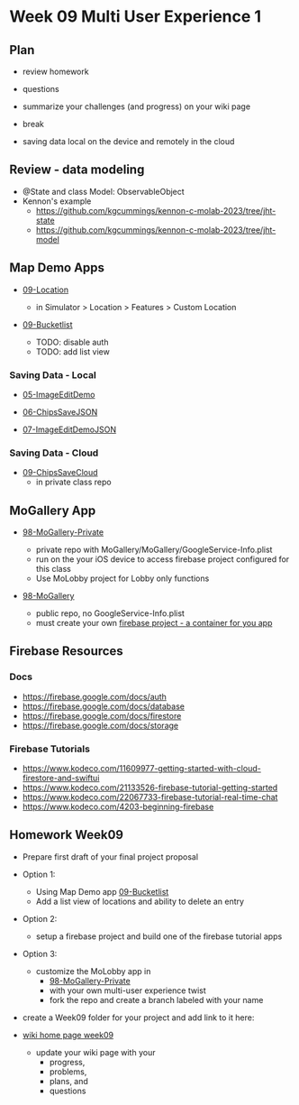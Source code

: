 # Week 09 Multi User Experience 1

## Plan

- review homework

- questions

- summarize your challenges (and progress) on your wiki page

- break

- saving data local on the device and remotely in the cloud

## Review - data modeling

- @State and class Model: ObservableObject
- Kennon's example
  - https://github.com/kgcummings/kennon-c-molab-2023/tree/jht-state
  - https://github.com/kgcummings/kennon-c-molab-2023/tree/jht-model

## Map Demo Apps

- [09-Location](https://github.com/molab-itp/09-Location)

  - in Simulator > Location > Features > Custom Location

- [09-Bucketlist](https://github.com/molab-itp/09-Bucketlist)

  - TODO: disable auth
  - TODO: add list view

### Saving Data - Local

- [05-ImageEditDemo](https://github.com/molab-itp/05-ImageEditDemo)

- [06-ChipsSaveJSON](https://github.com/molab-itp/06-ChipsSaveJSON)

- [07-ImageEditDemoJSON](https://github.com/molab-itp/07-ImageEditDemoJSON)

### Saving Data - Cloud

- [09-ChipsSaveCloud](https://github.com/molab-itp/09-ChipsSaveCloud)
  - in private class repo

## MoGallery App

- [98-MoGallery-Private](https://github.com/molab-itp/98-MoGallery-Private)

  - private repo with MoGallery/MoGallery/GoogleService-Info.plist
  - run on the your iOS device to access firebase project configured for this class
  - Use MoLobby project for Lobby only functions

- [98-MoGallery](https://github.com/molab-itp/98-MoGallery)
  - public repo, no GoogleService-Info.plist
  - must create your own [firebase project - a container for you app](https://firebase.google.com/)

## Firebase Resources

### Docs

- https://firebase.google.com/docs/auth
- https://firebase.google.com/docs/database
- https://firebase.google.com/docs/firestore
- https://firebase.google.com/docs/storage

### Firebase Tutorials

- https://www.kodeco.com/11609977-getting-started-with-cloud-firestore-and-swiftui
- https://www.kodeco.com/21133526-firebase-tutorial-getting-started
- https://www.kodeco.com/22067733-firebase-tutorial-real-time-chat
- https://www.kodeco.com/4203-beginning-firebase

## Homework Week09

- Prepare first draft of your final project proposal

- Option 1:

  - Using Map Demo app [09-Bucketlist](https://github.com/molab-itp/09-Bucketlist)
  - Add a list view of locations and ability to delete an entry

- Option 2:

  - setup a firebase project and build one of the firebase tutorial apps

- Option 3:

  - customize the MoLobby app in
    - [98-MoGallery-Private](https://github.com/molab-itp/98-MoGallery-Private)
    - with your own multi-user experience twist
    - fork the repo and create a branch labeled with your name

- create a Week09 folder for your project and add link to it here:

- [wiki home page week09](https://github.com/molab-itp/content-2023-Fa/wiki#week-09-homework)

  - update your wiki page with your
    - progress,
    - problems,
    - plans, and
    - questions

<!-- ### navigation demos revisted

- [06-TabViewDemo](https://github.com/molab-itp/06-TabViewDemo)

- [06-MenuNestedDemo](https://github.com/molab-itp/06-MenuNestedDemo)

- [07-SlideShowDemo](https://github.com/molab-itp/07-SlideShowDemo)

### SwiftUI Demos - navigation

- [Clubapartment app](https://github.com/molab-itp/swiftui.builds) 06_swiftui.builds/clubhouse

  - [View Figma design](https://www.figma.com/file/8DwfJi51F88IW1xNVrDMP4/Clubapartment?node-id=0%3A1)
  - [Watch me build](https://www.youtube.com/watch?v=UVTRKeIm3JA&feature=youtu.be)

-
- [Puppy adoption app](https://github.com/molab-itp/06-Wiggles-iOS) 06-Wiggles-iOS
- [iDine app](https://github.com/molab-itp/iDine) 06-iDine
  - Reference: [hackingwithswift.com swiftui-tutorial-building-a-complete-project](https://www.hackingwithswift.com/quick-start/swiftui/swiftui-tutorial-building-a-complete-project) -->
